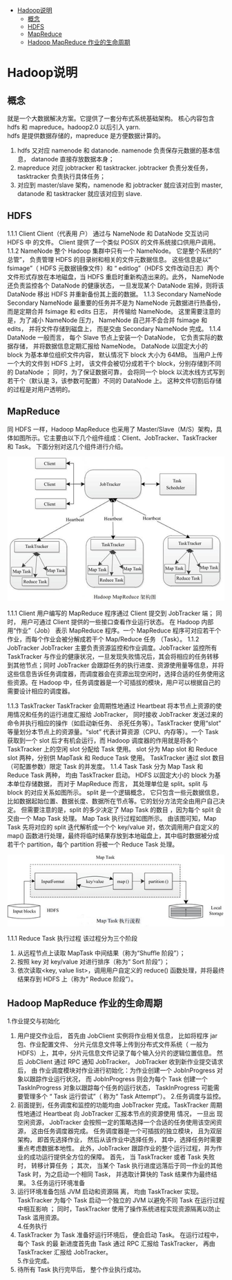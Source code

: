 <!-- TOC -->

- [Hadoop说明](#hadoop%e8%af%b4%e6%98%8e)
  - [概念](#%e6%a6%82%e5%bf%b5)
  - [HDFS](#hdfs)
  - [MapReduce](#mapreduce)
  - [Hadoop MapReduce 作业的生命周期](#hadoop-mapreduce-%e4%bd%9c%e4%b8%9a%e7%9a%84%e7%94%9f%e5%91%bd%e5%91%a8%e6%9c%9f)

<!-- /TOC -->
# Hadoop说明

## 概念

就是一个大数据解决方案。它提供了一套分布式系统基础架构。 核心内容包含 hdfs 和 mapreduce。hadoop2.0 以后引入 yarn.  
 hdfs 是提供数据存储的，mapreduce 是方便数据计算的。 
1.	hdfs 又对应 namenode 和 datanode. namenode 负责保存元数据的基本信息， datanode 直接存放数据本身； 
2.	mapreduce 对应 jobtracker 和 tasktracker. jobtracker 负责分发任务，tasktracker 负责执行具体任务； 
3.	对应到 master/slave 架构，namenode 和 jobtracker 就应该对应到 master, datanode 和 tasktracker 就应该对应到 slave. 


## HDFS 
1.1.1	Client 
Client（代表用 户） 通过与 NameNode 和 DataNode 交互访问 HDFS 中 的文件。 Client 提供了一个类似 POSIX 的文件系统接口供用户调用。 
1.1.2	NameNode 
整个 Hadoop 集群中只有一个 NameNode。 它是整个系统的“ 总管”， 负责管理 HDFS 的目录树和相关的文件元数据信息。 这些信息是以“ fsimage”（ HDFS 元数据镜像文件）和 “ editlog”（HDFS 文件改动日志）两个文件形式存放在本地磁盘，当 HDFS 重启时重新构造出来的。此外， NameNode 还负责监控各个 DataNode 的健康状态， 一旦发现某个 DataNode 宕掉，则将该 DataNode 移出 HDFS 并重新备份其上面的数据。 
1.1.3	Secondary NameNode 
Secondary NameNode 最重要的任务并不是为 NameNode 元数据进行热备份， 而是定期合并 fsimage 和 edits 日志， 并传输给 NameNode。 这里需要注意的是，为了减小 NameNode 压力， NameNode 自己并不会合并 fsimage 和 edits， 并将文件存储到磁盘上， 而是交由
Secondary NameNode 完成。 
1.1.4	DataNode 
一般而言， 每个 Slave 节点上安装一个 DataNode， 它负责实际的数据存储， 并将数据信息定期汇报给 NameNode。 DataNode 以固定大小的 block 为基本单位组织文件内容， 默认情况下 block 大小为 64MB。 当用户上传一个大的文件到 HDFS 上时， 该文件会被切分成若干个 block，分别存储到不同的 DataNode ； 同时，为了保证数据可靠， 会将同一个 block 以流水线方式写到若干个（默认是 3，该参数可配置）不同的 DataNode 上。 这种文件切割后存储的过程是对用户透明的。

## MapReduce 
同 HDFS 一样，Hadoop MapReduce 也采用了 Master/Slave（M/S）架构，具体如图所示。它主要由以下几个组件组成：Client、JobTracker、TaskTracker 和 Task。 下面分别对这几个组件进行介绍。 

<div align=center>

![1589029021510.png](..\images\1589029021510.png)

</div>

1.1.1	Client 
用户编写的 MapReduce 程序通过 Client 提交到 JobTracker 端； 同时， 用户可通过 Client 提供的一些接口查看作业运行状态。 在 Hadoop 内部用“作业”（Job） 表示 MapReduce 程序。一个 MapReduce 程序可对应若干个作业，而每个作业会被分解成若干个 Map/Reduce 任务
（Task）。 
1.1.2	JobTracker 
JobTracker 主要负责资源监控和作业调度。JobTracker 监控所有 TaskTracker 与作业的健康状况，一旦发现失败情况后，其会将相应的任务转移到其他节点；同时 JobTracker 会跟踪任务的执行进度、资源使用量等信息，并将这些信息告诉任务调度器，而调度器会在资源出现空闲时，选择合适的任务使用这些资源。在 Hadoop 中，任务调度器是一个可插拔的模块，用户可以根据自己的需要设计相应的调度器。 
 
1.1.3	TaskTracker 
TaskTracker 会周期性地通过 Heartbeat 将本节点上资源的使用情况和任务的运行进度汇报给 JobTracker， 同时接收 JobTracker 发送过来的命令并执行相应的操作（如启动新任务、 杀死任务等）。TaskTracker 使用“slot” 等量划分本节点上的资源量。“slot” 代表计算资源（CPU、内存等）。一个 Task 获取到一个 slot 后才有机会运行，而 Hadoop 调度器的作用就是将各个
TaskTracker 上的空闲 slot 分配给 Task 使用。 slot 分为 Map slot 和 Reduce slot 两种，分别供 MapTask 和 Reduce Task 使用。 TaskTracker 通过 slot 数目（可配置参数）限定 Task 的并发度。 
1.1.4	Task 
Task 分为 Map Task 和 Reduce Task 两种， 均由 TaskTracker 启动。 HDFS 以固定大小的 block 为基本单位存储数据， 而对于 MapReduce 而言， 其处理单位是 split。split 与 block 的对应关系如图所示。 split 是一个逻辑概念， 它只包含一些元数据信息， 比如数据起始位置、数据长度、数据所在节点等。它的划分方法完全由用户自己决定。 但需要注意的是，split 的多少决定了 Map 
Task 的数目 ，因为每个 split 会交由一个 Map Task 处理。 
Map Task 执行过程如图所示。 由该图可知，Map Task 先将对应的 split 迭代解析成一个个 key/value 对，依次调用用户自定义的 map() 函数进行处理，最终将临时结果存放到本地磁盘上，其中临时数据被分成若干个 partition，每个 partition 将被一个 Reduce Task 处理。 

<div align=center>

![1589029065613.png](..\images\1589029065613.png)

</div>

1.1.1	Reduce Task 执行过程 
该过程分为三个阶段 
1.	从远程节点上读取 MapTask 中间结果（称为“Shuffle 阶段”）； 
2.	按照 key 对 key/value 对进行排序（称为“ Sort 阶段”）； 
3.	依次读取<key, value list>，调用用户自定义的 reduce() 函数处理，并将最终结果存到 HDFS 上（称为“ Reduce 阶段”）。 

## Hadoop MapReduce 作业的生命周期 
1.作业提交与初始化 
1.	用户提交作业后， 首先由 JobClient 实例将作业相关信息， 比如将程序 jar 包、作业配置文件、 分片元信息文件等上传到分布式文件系统（ 一般为 HDFS）上，其中，分片元信息文件记录了每个输入分片的逻辑位置信息。 然后 JobClient 通过 RPC 通知 JobTracker。 JobTracker 收到新作业提交请求后， 由 作业调度模块对作业进行初始化：为作业创建一个 JobInProgress 对象以跟踪作业运行状况， 而 JobInProgress 则会为每个 Task 创建一个 TaskInProgress 对象以跟踪每个任务的运行状态， TaskInProgress 可能需要管理多个
“ Task 运行尝试”（ 称为“ Task Attempt”）。 
2.任务调度与监控。 
2.	前面提到，任务调度和监控的功能均由 JobTracker 完成。TaskTracker 周期性地通过 
Heartbeat 向 JobTracker 汇报本节点的资源使用 情况， 一旦出 现空闲资源， JobTracker 会按照一定的策略选择一个合适的任务使用该空闲资源， 这由任务调度器完成。 任务调度器是一个可插拔的独立模块， 且为双层架构， 即首先选择作业， 然后从该作业中选择任务， 其中，选择任务时需要重点考虑数据本地性。 此外，JobTracker 跟踪作业的整个运行过程，并为作业的成功运行提供全方位的保障。 首先， 当 TaskTracker 或者 Task 失败时， 转移计算任务 ； 其次， 当某个 Task 执行进度远落后于同一作业的其他 Task 时，为之启动一个相同 
Task， 并选取计算快的 Task 结果作为最终结果。 
3.任务运行环境准备 
3.	运行环境准备包括 JVM 启动和资源隔 离， 均由 TaskTracker 实现。 TaskTracker 为每个 
Task 启动一个独立的 JVM 以避免不同 Task 在运行过程中相互影响 ； 同时，TaskTracker 使用了操作系统进程实现资源隔离以防止 Task 滥用资源。  
4.任务执行 
4.	TaskTracker 为 Task 准备好运行环境后， 便会启动 Task。 在运行过程中， 每个 Task 的最
新进度首先由 Task 通过 RPC 汇报给 TaskTracker， 再由 TaskTracker 汇报给 JobTracker。  
5.作业完成。 
5.	待所有 Task 执行完毕后， 整个作业执行成功。 
